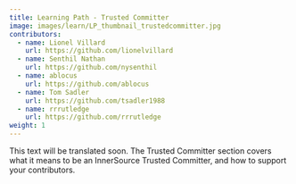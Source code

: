 ```yaml
---
title: Learning Path - Trusted Committer
image: images/learn/LP_thumbnail_trustedcommitter.jpg
contributors:
  - name: Lionel Villard
    url: https://github.com/lionelvillard
  - name: Senthil Nathan
    url: https://github.com/nysenthil
  - name: ablocus
    url: https://github.com/ablocus
  - name: Tom Sadler
    url: https://github.com/tsadler1988
  - name: rrrutledge
    url: https://github.com/rrrutledge
weight: 1
---
```

This text will be translated soon.
The Trusted Committer section covers what it means to be an InnerSource Trusted Committer, and how to support your contributors.
<!--- This file autogenerated from https://github.com/InnerSourceCommons/InnerSourceLearningPath/blob/main/scripts -->